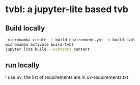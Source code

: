 # tvbl: a jupyter-lite based tvb


## Build locally

```sh
 micromamba create -f build-environment.yml -n build-tvbl
micromamba activate build-tvbl
jupyter lite build --contents content
```

## run locally

I use uv, the list of requirements are in uv-requirements.txt
